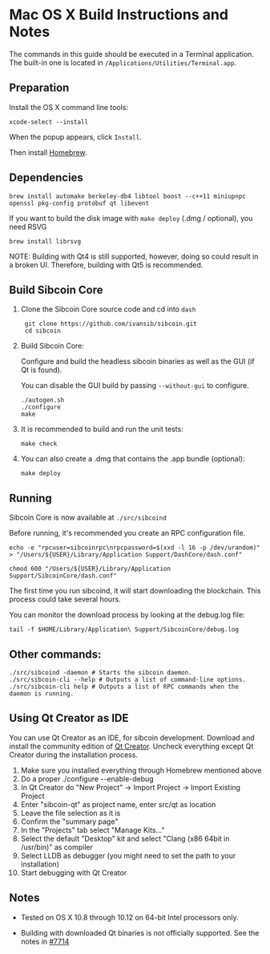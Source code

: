 Mac OS X Build Instructions and Notes
====================================
The commands in this guide should be executed in a Terminal application.
The built-in one is located in `/Applications/Utilities/Terminal.app`.

Preparation
-----------
Install the OS X command line tools:

`xcode-select --install`

When the popup appears, click `Install`.

Then install [Homebrew](https://brew.sh).

Dependencies
----------------------

    brew install automake berkeley-db4 libtool boost --c++11 miniupnpc openssl pkg-config protobuf qt libevent

If you want to build the disk image with `make deploy` (.dmg / optional), you need RSVG

    brew install librsvg

NOTE: Building with Qt4 is still supported, however, doing so could result in a broken UI. Therefore, building with Qt5 is recommended.

Build Sibcoin Core
------------------------

1. Clone the Sibcoin Core source code and cd into `dash`

        git clone https://github.com/ivansib/sibcoin.git
        cd sibcoin

2.  Build Sibcoin Core:

    Configure and build the headless sibcoin binaries as well as the GUI (if Qt is found).

    You can disable the GUI build by passing `--without-gui` to configure.

        ./autogen.sh
        ./configure
        make

3.  It is recommended to build and run the unit tests:

        make check

4.  You can also create a .dmg that contains the .app bundle (optional):

        make deploy

Running
-------

Sibcoin Core is now available at `./src/sibcoind`

Before running, it's recommended you create an RPC configuration file.

    echo -e "rpcuser=sibcoinrpc\nrpcpassword=$(xxd -l 16 -p /dev/urandom)" > "/Users/${USER}/Library/Application Support/DashCore/dash.conf"

    chmod 600 "/Users/${USER}/Library/Application Support/SibcoinCore/dash.conf"

The first time you run sibcoind, it will start downloading the blockchain. This process could take several hours.

You can monitor the download process by looking at the debug.log file:

    tail -f $HOME/Library/Application\ Support/SibcoinCore/debug.log

Other commands:
-------

    ./src/sibcoind -daemon # Starts the sibcoin daemon.
    ./src/sibcoin-cli --help # Outputs a list of command-line options.
    ./src/sibcoin-cli help # Outputs a list of RPC commands when the daemon is running.

Using Qt Creator as IDE
------------------------
You can use Qt Creator as an IDE, for sibcoin development.
Download and install the community edition of [Qt Creator](https://www.qt.io/download/).
Uncheck everything except Qt Creator during the installation process.

1. Make sure you installed everything through Homebrew mentioned above
2. Do a proper ./configure --enable-debug
3. In Qt Creator do "New Project" -> Import Project -> Import Existing Project
4. Enter "sibcoin-qt" as project name, enter src/qt as location
5. Leave the file selection as it is
6. Confirm the "summary page"
7. In the "Projects" tab select "Manage Kits..."
8. Select the default "Desktop" kit and select "Clang (x86 64bit in /usr/bin)" as compiler
9. Select LLDB as debugger (you might need to set the path to your installation)
10. Start debugging with Qt Creator

Notes
-----

* Tested on OS X 10.8 through 10.12 on 64-bit Intel processors only.

* Building with downloaded Qt binaries is not officially supported. See the notes in [#7714](https://github.com/bitcoin/bitcoin/issues/7714)
